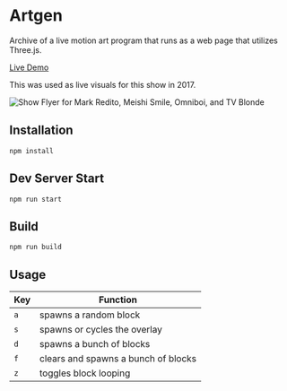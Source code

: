 # Artgen

Archive of a live motion art program that runs as a web page that utilizes Three.js.

[Live Demo](https://artgen.jep.dev)

This was used as live visuals for this show in 2017.

![Show Flyer for Mark Redito, Meishi Smile, Omniboi, and TV Blonde](https://thumbs.gfycat.com/PolishedMisguidedAnhinga-size_restricted.gif)

## Installation

```
npm install
```

## Dev Server Start

```
npm run start
```

## Build

```
npm run build
```

## Usage

| Key | Function
| --- | --- |
| `a` | spawns a random block |
| `s` | spawns or cycles the overlay |
| `d` | spawns a bunch of blocks |
| `f` | clears and spawns a bunch of blocks |
| `z` | toggles block looping |
